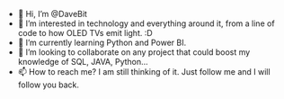 - 👋 Hi, I’m @DaveBit
- 👀 I’m interested in technology and everything around it, from a line of code to how OLED TVs emit light. :D  
- 🌱 I’m currently learning Python and Power BI. 
- 💞️ I’m looking to collaborate on any project that could boost my knowledge of SQL, JAVA, Python... 
- 📫 How to reach me? I am still thinking of it. Just follow me and I will follow you back. 

<!---
DaveBit/DaveBit is a ✨ special ✨ repository because its `README.md` (this file) appears on your GitHub profile.
You can click the Preview link to take a look at your changes.
--->
